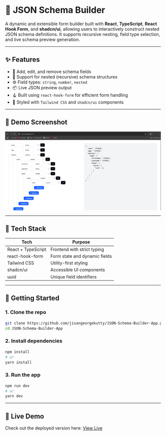 # 🧩 JSON Schema Builder

A dynamic and extensible form builder built with **React**, **TypeScript**, **React Hook Form**, and **shadcn/ui**, allowing users to interactively construct nested JSON schema definitions. It supports recursive nesting, field type selection, and live schema preview generation.

---

## ✨ Features

- 🧱 Add, edit, and remove schema fields
- 🔁 Support for nested (recursive) schema structures
- ⚙️ Field types: `string`, `number`, `nested`
- 📦 Live JSON preview output
- 🪝 Built using `react-hook-form` for efficient form handling
- 💅 Styled with `Tailwind CSS` and `shadcn/ui` components

---

## 📸 Demo Screenshot

![Schema Builder Demo](./frontend/public/screenshot.png)

---

## 🧪 Tech Stack

| Tech               | Purpose                           |
|--------------------|------------------------------------|
| React + TypeScript | Frontend with strict typing        |
| react-hook-form    | Form state and dynamic fields      |
| Tailwind CSS       | Utility-first styling              |
| shadcn/ui          | Accessible UI components           |
| uuid               | Unique field identifiers           |

---

## 🚀 Getting Started

### 1. Clone the repo
```bash
git clone https://github.com/jisangeorgekutty/JSON-Schema-Builder-App.git
cd JSON-Schema-Builder-App
```
### 2. Install dependencies
```bash
npm install
# or
yarn install
```
### 3. Run the app
```bash
npm run dev
# or
yarn dev
```

---

## 🚀 Live Demo

Check out the deployed version here: [View Live](https://json-schema-builder-app-henna.vercel.app/)


